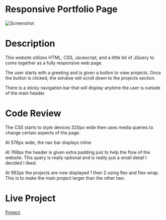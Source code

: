 # Responsive Portfolio Page
![Screenshot](https://user-images.githubusercontent.com/90155860/141254700-6977d75b-5fc5-494e-8b51-288dc04ebf0d.png)

# Description
This website utilizes HTML, CSS, Javascript, and a little bit of JQuery to come together as a fully responsive web page.

The user starts with a greeting and is given a button to view projects.
Once the button is clicked, the window will scroll down to the projects section.

There is a sticky navigation bar that will display anytime the user is outside of the main header.

# Code Review
The CSS starts to style devices 320px wide then uses media queries to change certain aspects of the page.

At 576px wide, the nav bar displays inline

At 768px the header is given extra padding just to help the flow of the website.
This query is really optional and is really just a small detail I decided I liked.

At 992px the projects are now displayed 1 then 2 using flex and flex-wrap.
This is to make the main project larger than the other two.

# Live Project

[Project](https://astrostech.github.io/Portfolio/).
